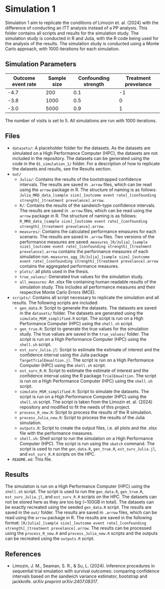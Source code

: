 # Simulation 1

Simulation 1 aim to replicate the conditions of Limozin et. al. (2024) with the difference of conducting an ITT analysis instead of a PP analysis. This folder contains all scripts and results for the simulation study. The simulation study is conducted in R and Julia, with the R code being used for the analysis of the results. The simulation study is conducted using a Monte Carlo approach, with 1000 iterations for each simulation.

## Simulation Parameters

Outcome event rate  | Sample size   | Confounding strength  | Treatment prevelance  |
--------------------|---------------|-----------------------|-----------------------|
-4.7                | 200           | 0.1                   | -1                    |
-3.8                | 1000          | 0.5                   | 0                     |
-3.0                | 5000          | 0.9                   | 1                     |

The number of visits is set to 5. All simulations are run with 1000 iterations.

## Files
- `datasets/`: A placeholder folder for the datasets. As the datasets are simulated on a High Performance Computer (HPC), the datasets are not included in the repository. The datasets can be generated using the code in the `01_simulation_1/` folder. For a description of how to replicate the datasets and results, see the Results section.
- `out/`
    - `Julia/`: Contains the results of the bootstrapped confidence intervals. The results are saved in `.arrow` files, which can be read using the `arrow` package in R. The structure of naming is as follows: `Julia_MRD_data_[sample size]_[outcome event rate]_[confounding strength]_[treatment prevelance].arrow`.
    - `R/`: Contains the results of the sandwich-type confidence intervals. The results are saved in `.arrow` files, which can be read using the `arrow` package in R. The structure of naming is as follows: `R_MRD_data_[sample size]_[outcome event rate]_[confounding strength]_[treatment prevelance].arrow`.
    - `measures/`: Contains the calculated performance emasures for each scenario. The results are saved in `.arrow` files. Two versions of the performance measures are saved. `measures_[R/Julia]_[sample size]_[outcome event rate]_[confounding strength]_[treatment prevelance].arrow` contains the performance measures of each simulation run. `measures_agg_[R/Julia]_[sample size]_[outcome event rate]_[confounding strength]_[treatment prevelance].arrow` contains the aggregated performance measures.
    - `plots/`: all plots used in the thesis.
    - `true_values/`: Generated true values for the simulation study.
    - `all_measures`: An .xlsx file containing human readable results of the simulation study. This includes all performance measures and their respective Monte Carlo Errors (MCE).
- `scripts/`: Contains all script necessary to replicate the simulation and all results. The following scripts are included:
    - `gen_data.R`: Script to generate the datasets. The datasets are saved in the `datasets/` folder. The datasets are generated using the `simulate_MSM_simplified.R` script. The script is run on a High Performance Computer (HPC) using the `shell.sh` script.
    - `gen_true.R`: Script to generate the true values for the simulation study. The true values are saved in the `true_values/` folder. The script is run on a High Performance Computer (HPC) using the `shell.sh` script.
    - `est_surv_Julia.jl`: Script to estimate the estimate of interest and the confidence interval using the Julia package `TargetTrialEmualtion.jl`. The script is run on a High Performance Computer (HPC) using the `shell.sh` script.
    - `est_surv_R.R`: Script to estimate the estimate of interest and the confidence interval using the R package `TrialEmualtion`. The script is run on a High Performance Computer (HPC) using the `shell.sh` script.
    - `simulate_MSM_simplified.R`: Script to simulate the datasets. The script is run on a High Performance Computer (HPC) using the `shell.sh` script. The script is taken from the Limozin et. al. (2024) repository and modified to fit the needs of this project.
    - `process_R_new.R`: Script to process the results of the R simulation.
    - `process_Julia_new.R`: Script to process the results of the Julia simulation.
    - `outputs.R`: Script to create the output files, i.e. all plots and the .xlsx file with the performance measures.
    - `shell.sh`: Shell script to run the simulation on a High Performance Computer (HPC). The script is run using the `sbatch` command. The script is used to run the `gen_data.R`, `gen_true.R`, `est_surv_Julia.jl`, and `est_surv_R.R` scripts on the HPC.
- `README.md`: This file.


## Results
The simulation is run on a High Performance Computer (HPC) using the `shell.sh` script. The script is used to run the `gen_data.R`, `gen_true.R`, `est_surv_Julia.jl`, and `est_surv_R.R` scripts on the HPC. The datasets can not be stored here as they are too big (~100GB in total). The datasets can be exactly recreated using the seeded `gen_data.R` script. The results are saved in the `out/` folder. The results are saved in `.arrow` files, which can be read using the `arrow` package in R. The results are saved in the following format: `[R/Julia]_[sample size]_[outcome event rate]_[confounding strength]_[treatment prevelance].arrow`. The results can be processed using the `process_R_new.R` and `process_Julia_new.R` scripts and the outputs can be recreated using the `outputs.R` script.

## References
- Limozin, J. M., Seaman, S. R., & Su, L. (2024). Inference procedures in sequential trial emulation with survival outcomes: comparing confidence intervals based on the sandwich variance estimator, bootstrap and jackknife. *arXiv preprint arXiv:2407.08317*.